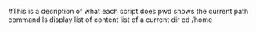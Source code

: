 #This is a decription of what each script does
pwd shows the current path
command ls display list of content list of a current dir
cd /home
